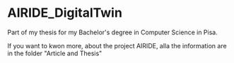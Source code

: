 # AIRIDE_DigitalTwin
Part of my thesis for my Bachelor's degree in Computer Science in Pisa.

If you want to kwon more, about the project AIRIDE, alla the information are in the folder
"Article and Thesis"
